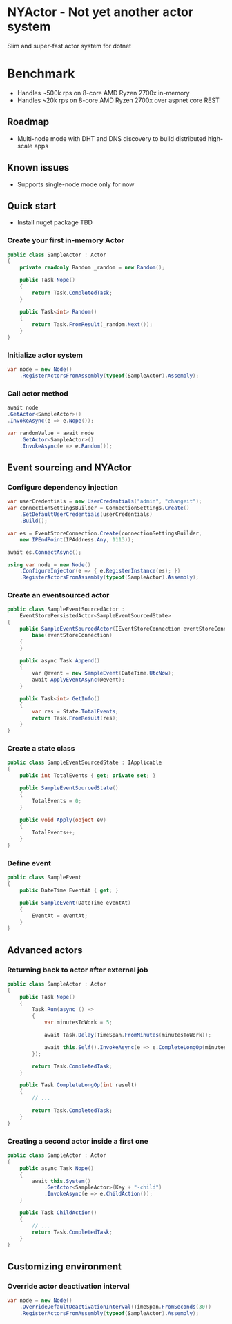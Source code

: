 # NYActor - Not yet another actor system
Slim and super-fast actor system for dotnet

# Benchmark
- Handles ~500k rps on 8-core AMD Ryzen 2700x in-memory
- Handles ~20k rps on 8-core AMD Ryzen 2700x over aspnet core REST

## Roadmap
- Multi-node mode with DHT and DNS discovery to build distributed high-scale apps

## Known issues
- Supports single-node mode only for now

## Quick start

- Install nuget package TBD

### Create your first in-memory Actor

```cs
public class SampleActor : Actor
{
    private readonly Random _random = new Random();

    public Task Nope()
    {
        return Task.CompletedTask;
    }

    public Task<int> Random()
    {
        return Task.FromResult(_random.Next());
    }
}
```

### Initialize actor system

```cs
var node = new Node()
    .RegisterActorsFromAssembly(typeof(SampleActor).Assembly);
```

### Call actor method

```cs
await node
.GetActor<SampleActor>()
.InvokeAsync(e => e.Nope());
```

```cs
var randomValue = await node
    .GetActor<SampleActor>()
    .InvokeAsync(e => e.Random());
```

## Event sourcing and NYActor

### Configure dependency injection

```cs
var userCredentials = new UserCredentials("admin", "changeit");
var connectionSettingsBuilder = ConnectionSettings.Create()
    .SetDefaultUserCredentials(userCredentials)
    .Build();

var es = EventStoreConnection.Create(connectionSettingsBuilder,
    new IPEndPoint(IPAddress.Any, 1113));

await es.ConnectAsync();

using var node = new Node()
    .ConfigureInjector(e => { e.RegisterInstance(es); })
    .RegisterActorsFromAssembly(typeof(SampleActor).Assembly);
```

### Create an eventsourced actor

```cs
public class SampleEventSourcedActor :
    EventStorePersistedActor<SampleEventSourcedState>
{
    public SampleEventSourcedActor(IEventStoreConnection eventStoreConnection) :
        base(eventStoreConnection)
    {
    }

    public async Task Append()
    {
        var @event = new SampleEvent(DateTime.UtcNow);
        await ApplyEventAsync(@event);
    }

    public Task<int> GetInfo()
    {
        var res = State.TotalEvents;
        return Task.FromResult(res);
    }
}
```

### Create a state class 

```cs
public class SampleEventSourcedState : IApplicable
{
    public int TotalEvents { get; private set; }

    public SampleEventSourcedState()
    {
        TotalEvents = 0;
    }

    public void Apply(object ev)
    {
        TotalEvents++;
    }
}
```

### Define event

```cs
public class SampleEvent
{
    public DateTime EventAt { get; }

    public SampleEvent(DateTime eventAt)
    {
        EventAt = eventAt;
    }
}
```

## Advanced actors

### Returning back to actor after external job

```cs
public class SampleActor : Actor
{
    public Task Nope()
    {
        Task.Run(async () =>
        {
            var minutesToWork = 5;

            await Task.Delay(TimeSpan.FromMinutes(minutesToWork));

            await this.Self().InvokeAsync(e => e.CompleteLongOp(minutesToWork));
        });

        return Task.CompletedTask;
    }

    public Task CompleteLongOp(int result)
    {
        // ...

        return Task.CompletedTask;
    }
}
```

### Creating a second actor inside a first one

```cs
public class SampleActor : Actor
{
    public async Task Nope()
    {
        await this.System()
            .GetActor<SampleActor>(Key + "-child")
            .InvokeAsync(e => e.ChildAction());
    }

    public Task ChildAction()
    {
        // ...
        return Task.CompletedTask;
    }
}
```

## Customizing environment

### Override actor deactivation interval

```cs
var node = new Node()
    .OverrideDefaultDeactivationInterval(TimeSpan.FromSeconds(30))
    .RegisterActorsFromAssembly(typeof(SampleActor).Assembly);
```